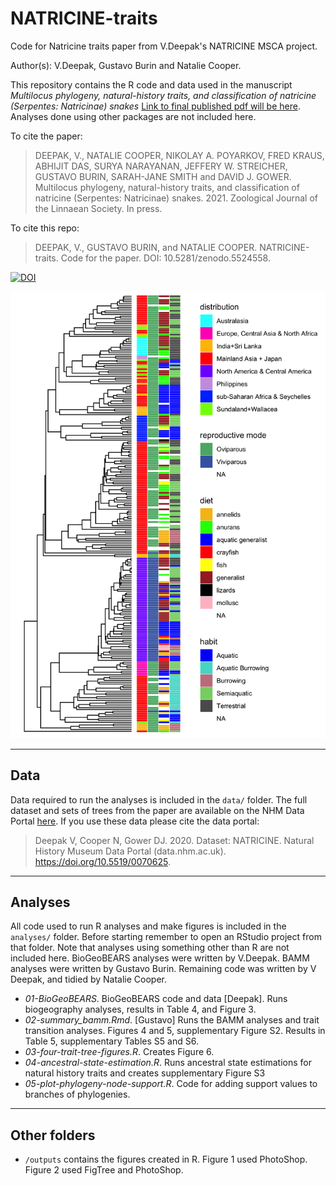 # NATRICINE-traits
Code for Natricine traits paper from V.Deepak's NATRICINE MSCA project. 

Author(s): V.Deepak, Gustavo Burin and Natalie Cooper.

This repository contains the R code and data used in the manuscript *Multilocus phylogeny, natural-history traits, and classification of natricine (Serpentes: Natricinae) snakes* [Link to final published pdf will be here](). Analyses done using other packages are not included here.

To cite the paper: 
> DEEPAK, V., NATALIE COOPER, NIKOLAY A. POYARKOV, FRED KRAUS, ABHIJIT DAS, SURYA NARAYANAN, JEFFERY W. STREICHER, GUSTAVO BURIN, SARAH-JANE SMITH and DAVID J. GOWER. Multilocus phylogeny, natural-history traits, and classification of natricine (Serpentes: Natricinae) snakes. 2021. Zoological Journal of the Linnaean Society. In press. 

To cite this repo: 
> DEEPAK, V., GUSTAVO BURIN, and NATALIE COOPER. NATRICINE-traits. Code for the paper. DOI: 10.5281/zenodo.5524558.

[![DOI](https://zenodo.org/badge/347036211.svg)](https://zenodo.org/badge/latestdoi/347036211)

![Figure 6](https://github.com/nhcooper123/NATRICINE-traits/blob/main/outputs/Figure6-tree-with-traits.png)

------

## Data

Data required to run the analyses is included in the `data/` folder. The full dataset and sets of trees from the paper are available on the NHM Data Portal [here]( https://doi.org/10.5519/0070625). If you use these data please cite the data portal:

> Deepak V, Cooper N, Gower DJ. 2020. Dataset: NATRICINE. Natural History Museum Data Portal (data.nhm.ac.uk). https://doi.org/10.5519/0070625.

------

## Analyses
All code used to run R analyses and make figures is included in the `analyses/` folder. Before starting remember to open an RStudio project from that folder. Note that analyses using something other than R are not included here. BioGeoBEARS analyses were written by V.Deepak. BAMM analyses were written by Gustavo Burin. Remaining code was written by V Deepak, and tidied by Natalie Cooper.

* *01-BioGeoBEARS*. BioGeoBEARS code and data [Deepak]. Runs biogeography analyses, results in Table 4, and Figure 3.
* *02-summary_bamm.Rmd*. [Gustavo] Runs the BAMM analyses and trait transition analyses. Figures 4 and 5, supplementary Figure S2. Results in Table 5, supplementary Tables S5 and S6.
* *03-four-trait-tree-figures.R*. Creates Figure 6.
* *04-ancestral-state-estimation.R*. Runs ancestral state estimations for natural history traits and creates supplementary Figure S3
* *05-plot-phylogeny-node-support.R*. Code for adding support values to branches of phylogenies.

-------
## Other folders

* `/outputs` contains the figures created in R. Figure 1 used PhotoShop. Figure 2 used FigTree and PhotoShop.
